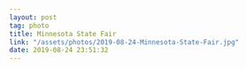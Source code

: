 ```yaml
---
layout: post
tag: photo
title: Minnesota State Fair
link: "/assets/photos/2019-08-24-Minnesota-State-Fair.jpg"
date: 2019-08-24 23:51:32
---
```

